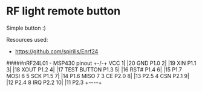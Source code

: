 # RF light remote button
Simple button :)

Resources used:
  - https://github.com/spirilis/Enrf24

#####nRF24L01 - MSP430 pinout
                  +-\/-+
           VCC   1|    |20  GND
           P1.0  2|    |19  XIN
           P1.1  3|    |18  XOUT
           P1.2  4|    |17  TEST
    BUTTON P1.3  5|    |16  RST#
           P1.4  6|    |15  P1.7 MOSI  6
    5  SCK P1.5  7|    |14  P1.6 MISO  7
    3   CE P2.0  8|    |13  P2.5
    4  CSN P2.1  9|    |12  P2.4
    8  IRQ P2.2 10|    |11  P2.3
                  +----+
